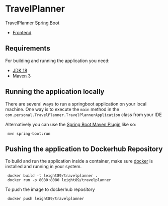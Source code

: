 # TravelPlanner
TravelPlanner [Spring Boot](https://spring.io/projects/spring-boot) 
 - [Frontend](https://github.com/AjiLeight/TravelPlanner-FrontEnd.git)

## Requirements

For building and running the application you need:

 - [JDK 18](https://www.oracle.com/java/technologies/javase/jdk18-archive-downloads.html)
 - [Maven 3](https://maven.apache.org)

## Running the application locally

There are several ways to run a springboot application on your local machine. One way is to execute the `main` method in the `com.personal.TravelPlanner.TravelPlannerApplication` class from your IDE

Alternatively you can use the [Spring Boot Maven Plugin](https://docs.spring.io/spring-boot/docs/current/reference/html/build-tool-plugins.html) like so:
```shell
 mvn spring-boot:run
```

## Pushing the application to Dockerhub Repository

To build and run the application inside a container, make sure [docker](https://www.docker.com/) is installed and running in your system.

```shell
 docker build -t leight89/travelplanner .
 docker run -p 8080:8080 leight89/travelplanner
```

To push the image to dockerhub repository

```shell
 docker push leight89/travelplanner
```
